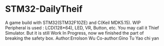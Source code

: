 # STM32-DailyTheif
A game build with STM32(STM32F10ZE) and C(Keil MDK5.15). WIP
Peripheral is used : LCD(128*64), LED, VR, Button, etc.
You may call it Thief Simulator.
But it is still Work In Progress, now we finished the part of breaking the safety box.
Author:Errolson Wu
Co-author:Gino Tu
          Yao chi yan
